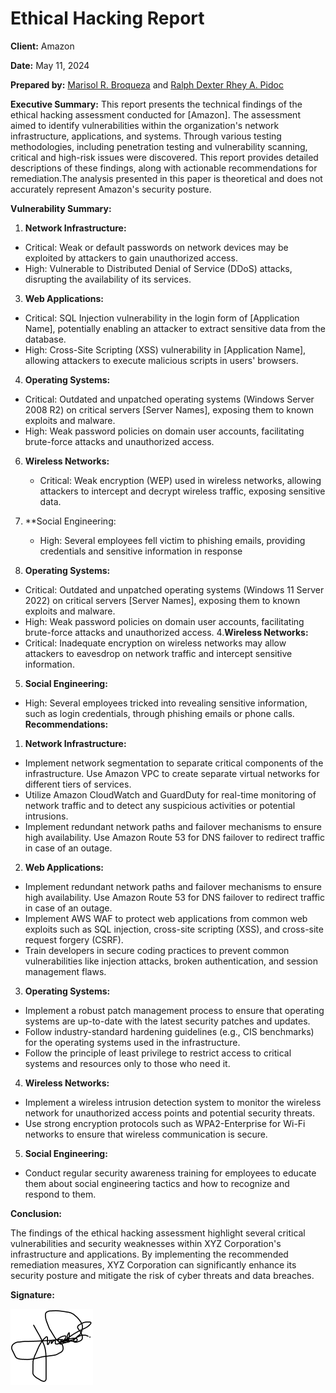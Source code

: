 # Ethical Hacking Report 

**Client:** Amazon

**Date:** May 11, 2024

**Prepared by:** [Marisol R. Broqueza](https://www.facebook.com/marisol.broqueza)  and [Ralph Dexter Rhey A. Pidoc](https://www.facebook.com/dexterpidoc)


**Executive Summary:** This report presents the technical findings of the ethical hacking assessment 
conducted for [Amazon]. The assessment aimed to identify vulnerabilities within the 
organization's network infrastructure, applications, and systems. Through various testing methodologies, 
including penetration testing and vulnerability scanning, critical and high-risk issues were discovered. 
This report provides detailed descriptions of these findings, along with actionable recommendations for 
remediation.The analysis presented in this paper is theoretical and does not accurately represent Amazon's security posture. 

**Vulnerability Summary:**


1. **Network Infrastructure:**
* Critical: Weak or default passwords on network devices may be exploited by attackers to gain unauthorized access.
* High: Vulnerable to Distributed Denial of Service (DDoS) attacks, disrupting the availability of its services.

3. **Web Applications:**
* Critical: SQL Injection vulnerability in the login form of [Application Name], potentially 
        enabling an attacker to extract sensitive data from the database.
* High: Cross-Site Scripting (XSS) vulnerability in [Application Name], allowing attackers to 
        execute malicious scripts in users' browsers.

4. **Operating Systems:**
* Critical: Outdated and unpatched operating systems (Windows Server 2008 R2) on 
        critical servers [Server Names], exposing them to known exploits and malware.
* High: Weak password policies on domain user accounts, facilitating brute-force attacks 
        and unauthorized access.

6. **Wireless Networks:**
     * Critical: Weak encryption (WEP) used in wireless networks, allowing attackers to 
       intercept and decrypt wireless traffic, exposing sensitive data.
8. **Social Engineering:
     * High: Several employees fell victim to phishing emails, providing credentials and 
       sensitive information in response

3. **Operating Systems:**
* Critical: Outdated and unpatched operating systems (Windows 11 Server 2022) on 
       critical servers [Server Names], exposing them to known exploits and malware.
* High: Weak password policies on domain user accounts, facilitating brute-force attacks 
       and unauthorized access.
4.**Wireless Networks:**
*  Critical: Inadequate encryption on wireless networks may allow attackers
       to eavesdrop on network traffic and intercept sensitive information.
5. **Social Engineering:**
* High: Several employees tricked into revealing sensitive information, such as login
      credentials, through phishing emails or phone calls.
**Recommendations:**
1.  **Network Infrastructure:**
* Implement network segmentation to separate critical components of the infrastructure.
      Use Amazon VPC to create separate virtual networks for different tiers of services.
* Utilize Amazon CloudWatch and GuardDuty for real-time monitoring of network traffic and to
      detect any suspicious activities or potential intrusions.
* Implement redundant network paths and failover mechanisms to ensure high availability.
      Use Amazon Route 53 for DNS failover to redirect traffic in case of an outage.
2. **Web Applications:**
* Implement redundant network paths and failover mechanisms to ensure high availability.
  Use Amazon Route 53 for DNS failover to redirect traffic in case of an outage.
* Implement AWS WAF to protect web applications from common web exploits such as SQL injection,
  cross-site scripting (XSS), and cross-site request forgery (CSRF).
* Train developers in secure coding practices to prevent common vulnerabilities like injection attacks,
  broken authentication, and session management flaws.
3. **Operating Systems:**
* Implement a robust patch management process to ensure that operating systems are up-to-date with
  the latest security patches and updates.
* Follow industry-standard hardening guidelines (e.g., CIS benchmarks) for the operating systems used in the infrastructure.
* Follow the principle of least privilege to restrict access to critical systems and resources only to those who need it.
4. **Wireless Networks:**
* Implement a wireless intrusion detection system to monitor the wireless network for unauthorized
  access points and potential security threats.
* Use strong encryption protocols such as WPA2-Enterprise for Wi-Fi networks to ensure that
  wireless communication is secure.
5. **Social Engineering:**
* Conduct regular security awareness training for employees to educate
  them about social engineering tactics and how to recognize and respond to them.

  
**Conclusion:**

The findings of the ethical hacking assessment highlight several critical vulnerabilities and 
security weaknesses within XYZ Corporation's infrastructure and applications. By implementing the 
recommended remediation measures, XYZ Corporation can significantly enhance its security posture and 
mitigate the risk of cyber threats and data breaches.


**Signature:** 


![Signature](signature.png)
